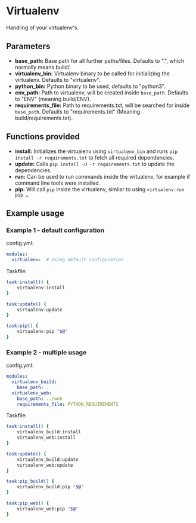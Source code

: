 # Virtualenv

Handling of your virtualenv's.

## Parameters

* **base_path:** Base path for all further paths/files. Defaults to ".", which normally means build/.
* **virtualenv_bin:** Virtualenv binary to be called for initializing the virtualenv. Defaults to "virtualenv".
* **python_bin:** Python binary to be used, defaults to "python3".
* **env_path:** Path to virtualenv, will be created inside `base_path`. Defaults to "ENV" (meaning build/ENV).
* **requirements_file:** Path to requirements.txt, will be searched for inside `base_path`. Defaults to "requirements.txt" (Meaning build/requirements.txt).

## Functions provided

* **install:** Initializes the virtualenv using `virtualenv_bin` and runs `pip install -r requirements.txt` to fetch
  all required dependencies.
* **update:** Calls `pip install -U -r requirements.txt` to update the dependencies.
* **run:** Can be used to run commands inside the virtualenv, for example if command line tools were installed.
* **pip:** Will call `pip` inside the virtualenv, similar to using `virtualenv:run pip …`

## Example usage

### Example 1 - default configuration

config.yml:
```yaml
modules:
  virtualenv:  # Using default configuration
```

Taskfile:
```bash
task:install() {
    virtualenv:install
}

task:update() {
    virtualenv:update
}

task:pip() {
    virtualenv:pip "$@"
}
```

### Example 2 - multiple usage

config.yml:
```yaml
modules:
  virtualenv_build:
    base_path: .
  virtualenv_web:
    base_path: ../web
    requirements_file: PYTHON_REQUIREMENTS
```

Taskfile:
```bash
task:install() {
    virtualenv_build:install
    virtualenv_web:install
}

task:update() {
    virtualenv_build:update
    virtualenv_web:update
}

task:pip_build() {
    virtualenv_build:pip "$@"
}

task:pip_web() {
    virtualenv_web:pip "$@"
}
```


